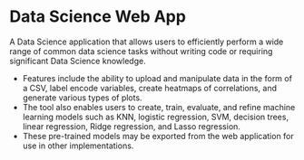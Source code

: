 # Data Science Web App
A Data Science application that allows users to efficiently perform a wide range of common data science tasks without writing code or requiring significant Data Science knowledge.

- Features include the ability to upload and manipulate data in the form of a CSV, label encode variables, create heatmaps of correlations, and generate various types of plots. 
- The tool also enables users to create, train, evaluate, and refine machine learning models such as KNN, logistic regression, SVM, decision trees, linear regression, Ridge regression, and Lasso regression. 
- These pre-trained models may be exported from the web application for use in other implementations.

